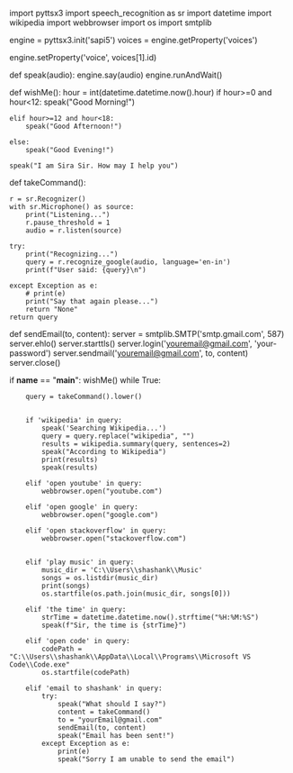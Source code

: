 import pyttsx3 
import speech_recognition as sr 
import datetime
import wikipedia 
import webbrowser
import os
import smtplib

engine = pyttsx3.init('sapi5')
voices = engine.getProperty('voices')

engine.setProperty('voice', voices[1].id)


def speak(audio):
    engine.say(audio)
    engine.runAndWait()


def wishMe():
    hour = int(datetime.datetime.now().hour)
    if hour>=0 and hour<12:
        speak("Good Morning!")

    elif hour>=12 and hour<18:
        speak("Good Afternoon!")   
    
    else:
        speak("Good Evening!")  
    
    speak("I am Sira Sir. How may I help you")       

def takeCommand():
    
    r = sr.Recognizer()
    with sr.Microphone() as source:
        print("Listening...")
        r.pause_threshold = 1
        audio = r.listen(source)

    try:
        print("Recognizing...")    
        query = r.recognize_google(audio, language='en-in')
        print(f"User said: {query}\n")

    except Exception as e:
        # print(e)    
        print("Say that again please...")  
        return "None"
    return query

def sendEmail(to, content):
    server = smtplib.SMTP('smtp.gmail.com', 587)
    server.ehlo()
    server.starttls()
    server.login('youremail@gmail.com', 'your-password')
    server.sendmail('youremail@gmail.com', to, content)
    server.close()

if __name__ == "__main__":
    wishMe()
    while True:
    
        query = takeCommand().lower()

       
        if 'wikipedia' in query:
            speak('Searching Wikipedia...')
            query = query.replace("wikipedia", "")
            results = wikipedia.summary(query, sentences=2)
            speak("According to Wikipedia")
            print(results)
            speak(results)

        elif 'open youtube' in query:
            webbrowser.open("youtube.com")

        elif 'open google' in query:
            webbrowser.open("google.com")

        elif 'open stackoverflow' in query:
            webbrowser.open("stackoverflow.com")   


        elif 'play music' in query:
            music_dir = 'C:\\Users\\shashank\\Music'
            songs = os.listdir(music_dir)
            print(songs)    
            os.startfile(os.path.join(music_dir, songs[0]))

        elif 'the time' in query:
            strTime = datetime.datetime.now().strftime("%H:%M:%S")    
            speak(f"Sir, the time is {strTime}")

        elif 'open code' in query:
            codePath = "C:\\Users\\shashank\\AppData\\Local\\Programs\\Microsoft VS Code\\Code.exe"
            os.startfile(codePath)

        elif 'email to shashank' in query:
            try:
                speak("What should I say?")
                content = takeCommand()
                to = "yourEmail@gmail.com"    
                sendEmail(to, content)
                speak("Email has been sent!")
            except Exception as e:
                print(e)
                speak("Sorry I am unable to send the email")    
